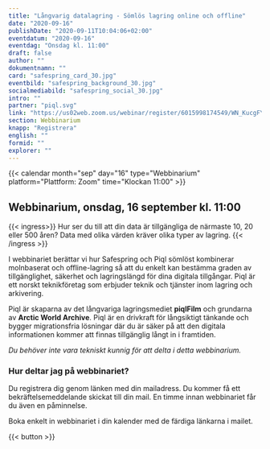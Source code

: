 ```yaml
---
title: "Långvarig datalagring - Sömlös lagring online och offline"
date: "2020-09-16"
publishDate: "2020-09-11T10:04:06+02:00"
eventdatum: "2020-09-16"
eventdag: "Onsdag kl. 11:00"
draft: false
author: ""
dokumentnamn: ""
card: "safespring_card_30.jpg"
eventbild: "safespring_background_30.jpg"
socialmediabild: "safespring_social_30.jpg"
intro: ""
partner: "piql.svg"
link: "https://us02web.zoom.us/webinar/register/6015998174549/WN_KucgFY0ZRDKlFJLXaYZedg"
section: Webbinarium
knapp: "Registrera"
english: ""
formid: ""
explorer: ""
---
```


{{< calendar month="sep" day="16" type="Webbinarium" platform="Plattform: Zoom" time="Klockan 11:00" >}}

## Webbinarium, onsdag, 16 september kl. 11:00

{{< ingress>}}
Hur ser du till att din data är tillgängliga de närmaste 10, 20 eller 500 åren? Data med olika värden kräver olika typer av lagring.
{{< /ingress >}}

 I webbinariet berättar vi hur Safespring och Piql sömlöst kombinerar molnbaserat och offline-lagring så att du enkelt kan bestämma graden av tillgänglighet, säkerhet och lagringslängd för dina digitala tillgångar. Piql är ett norskt teknikföretag som erbjuder teknik och tjänster inom lagring och arkivering.

 Piql är skaparna av det långvariga lagringsmediet **piqlFilm** och grundarna av **Arctic World Archive**. Piql är en drivkraft för långsiktigt tänkande och bygger migrationsfria lösningar där du är säker på att den digitala informationen kommer att finnas tillgänglig långt in i framtiden.

*Du behöver inte vara tekniskt kunnig för att delta i detta webbinarium.*


### Hur deltar jag på webbinariet?
Du registrera dig genom länken med din mailadress. Du kommer få ett bekräftelsemeddelande skickat till din mail. En timme innan webbinariet får du även en påminnelse.

Boka enkelt in webbinariet i din kalender med de färdiga länkarna i mailet.

{{< button >}}
